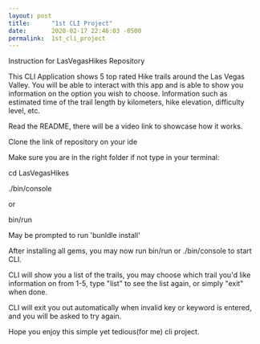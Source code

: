 ```yaml
---
layout: post
title:      "1st CLI Project"
date:       2020-02-17 22:46:03 -0500
permalink:  1st_cli_project
---
```





Instruction for LasVegasHikes Repository 


This CLI Application shows 5 top rated Hike trails around  the Las Vegas Valley. You will be able to interact with this app and is able to show you information on the option you wish to choose. Information such as estimated time of the trail length by kilometers, hike elevation, difficulty level,  etc. 

Read the README, there will be a video link to showcase how it works. 


Clone the link of repository on your ide

Make sure you are in the right folder if not type in your terminal: 

cd LasVegasHikes 

 ./bin/console  

or 

 bin/run 

May  be prompted to run 'bunldle install' 

After installing all gems, you may now run bin/run or ./bin/console to start CLI.


CLI will show you a list of the trails, you may choose which trail you'd like information on from 1-5, type "list" to see the list again, or simply "exit" when done. 

CLI will exit you out automatically when invalid key or keyword is entered, and you will be asked to try again. 


Hope you enjoy this simple yet tedious(for me) cli project. 
